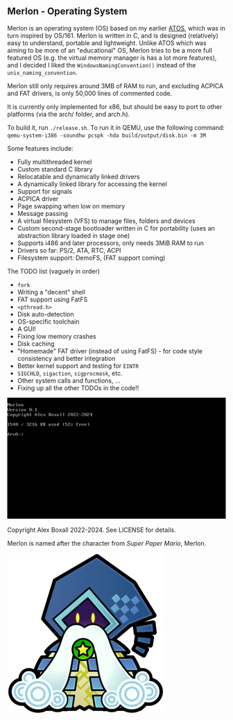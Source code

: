 ## Merlon - Operating System ##

Merlon is an operating system (OS) based on my earlier [ATOS](https://github.com/alexdboxall/ATOS), which was in turn inspired by OS/161. Merlon is written in C, and is designed (relatively) easy to understand, portable and lightweight. Unlike ATOS which was aiming to be more of an "educational" OS, Merlon tries to be a more full featured OS (e.g. the virtual memory manager is has a lot more features), and I decided I liked the `WindowsNamingConvention()` instead of the `unix_naming_convention`.

Merlon still only requires around 3MB of RAM to run, and excluding ACPICA and FAT drivers, is only 50,000 lines of commented code.

It is currently only implemented for x86, but should be easy to port to other platforms (via the arch/ folder, and arch.h).

To build it, run `./release.sh`. To run it in QEMU, use the following command: `qemu-system-i386 -soundhw pcspk -hda build/output/disk.bin -m 3M`

Some features include:
- Fully multithreaded kernel
- Custom standard C library
- Relocatable and dynamically linked drivers
- A dynamically linked library for accessing the kernel
- Support for signals
- ACPICA driver
- Page swapping when low on memory
- Message passing
- A virtual filesystem (VFS) to manage files, folders and devices
- Custom second-stage bootloader written in C for portability (uses an abstraction library loaded in stage one)
- Supports i486 and later processors, only needs 3MiB RAM to run
- Drivers so far: PS/2, ATA, RTC, ACPI
- Filesystem support: DemoFS, (FAT support coming)

The TODO list (vaguely in order)
- `fork`
- Writing a "decent" shell
- FAT support using FatFS
- `<pthread.h>`
- Disk auto-detection
- OS-specific toolchain
- A GUI!
- Fixing low memory crashes
- Disk caching
- "Homemade" FAT driver (instead of using FatFS) - for code style consistency and better integration
- Better kernel support and testing for `EINTR`
- `SIGCHLD`, `sigaction`, `sigprocmask`, etc.
- Other system calls and functions, ...
- Fixing up all the other TODOs in the code!!

![Merlon Kernel](https://github.com/alexdboxall/Merlon/blob/main/docs/assets/readme/b.jpg "Merlon Kernel")

Copyright Alex Boxall 2022-2024. See LICENSE for details.

Merlon is named after the character from *Super Paper Mario*, Merlon.

![Merlon](https://github.com/alexdboxall/Merlon/blob/main/docs/assets/logo/merlon.png)
